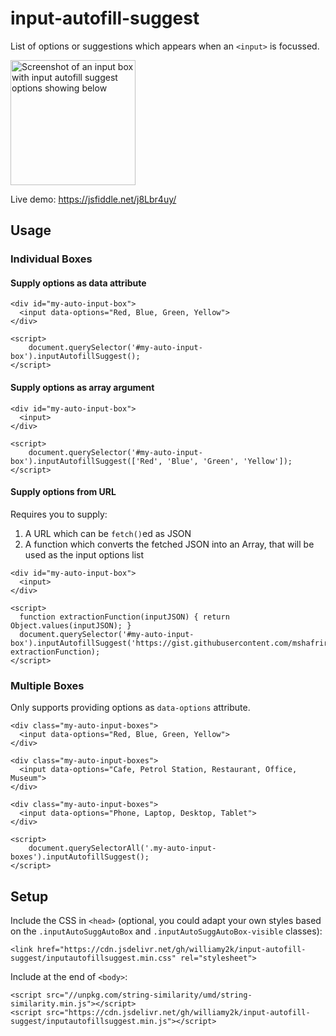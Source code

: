 # input-autofill-suggest

List of options or suggestions which appears when an `<input>` is focussed.

<img src="https://i.ibb.co/kHPZS3q/Untitled-1-dragged.png" width="200" alt="Screenshot of an input box with input autofill suggest options showing below">

Live demo: https://jsfiddle.net/j8Lbr4uy/

## Usage

### Individual Boxes

#### Supply options as data attribute

    <div id="my-auto-input-box">
      <input data-options="Red, Blue, Green, Yellow">
    </div>
    
    <script>
        document.querySelector('#my-auto-input-box').inputAutofillSuggest();
    </script>
    
#### Supply options as array argument

    <div id="my-auto-input-box">
      <input>
    </div>
    
    <script>
        document.querySelector('#my-auto-input-box').inputAutofillSuggest(['Red', 'Blue', 'Green', 'Yellow']);
    </script>

#### Supply options from URL

Requires you to supply:
1. A URL which can be `fetch()`ed as JSON
2. A function which converts the fetched JSON into an Array, that will be used as the input options list


```
<div id="my-auto-input-box">
  <input>
</div>

<script>
  function extractionFunction(inputJSON) { return Object.values(inputJSON); }
  document.querySelector('#my-auto-input-box').inputAutofillSuggest('https://gist.githubusercontent.com/mshafrir/2646763/raw/8b0dbb93521f5d6889502305335104218454c2bf/states_hash.json', extractionFunction);
</script>
```

### Multiple Boxes

Only supports providing options as `data-options` attribute.

    <div class="my-auto-input-boxes">
      <input data-options="Red, Blue, Green, Yellow">
    </div>
    
    <div class="my-auto-input-boxes">
      <input data-options="Cafe, Petrol Station, Restaurant, Office, Museum">
    </div>
    
    <div class="my-auto-input-boxes">
      <input data-options="Phone, Laptop, Desktop, Tablet">
    </div>
    
    <script>
        document.querySelectorAll('.my-auto-input-boxes').inputAutofillSuggest();
    </script>

## Setup

Include the CSS in `<head>` (optional, you could adapt your own styles based on the `.inputAutoSuggAutoBox` and `.inputAutoSuggAutoBox-visible` classes):

    <link href="https://cdn.jsdelivr.net/gh/williamy2k/input-autofill-suggest/inputautofillsuggest.min.css" rel="stylesheet">

Include at the end of `<body>`:

    <script src="//unpkg.com/string-similarity/umd/string-similarity.min.js"></script>
    <script src="https://cdn.jsdelivr.net/gh/williamy2k/input-autofill-suggest/inputautofillsuggest.min.js"></script>

